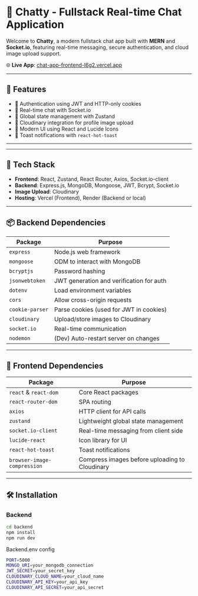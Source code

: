 # 💬 Chatty - Fullstack Real-time Chat Application

Welcome to **Chatty**, a modern fullstack chat app built with **MERN** and **Socket.io**, featuring real-time messaging, secure authentication, and cloud image upload support.

🌐 **Live App**: [chat-app-frontend-l6g2.vercel.app](https://chat-app-frontend-l6g2.vercel.app/login)

---

## 📸 Features

- 🔐 Authentication using JWT and HTTP-only cookies
- 💬 Real-time chat with Socket.io
- 🧠 Global state management with Zustand
- 📁 Cloudinary integration for profile image upload
- 🎨 Modern UI using React and Lucide Icons
- 🔔 Toast notifications with `react-hot-toast`

---


---

## 🚀 Tech Stack

- **Frontend**: React, Zustand, React Router, Axios, Socket.io-client
- **Backend**: Express.js, MongoDB, Mongoose, JWT, Bcrypt, Socket.io
- **Image Upload**: Cloudinary
- **Hosting**: Vercel (Frontend), Render (Backend or local)

---

## 📦 Backend Dependencies

| Package         | Purpose                                                                 |
|----------------|-------------------------------------------------------------------------|
| `express`       | Node.js web framework                                                   |
| `mongoose`      | ODM to interact with MongoDB                                            |
| `bcryptjs`      | Password hashing                                                        |
| `jsonwebtoken`  | JWT generation and verification for auth                                |
| `dotenv`        | Load environment variables                                              |
| `cors`          | Allow cross-origin requests                                             |
| `cookie-parser` | Parse cookies (used for JWT in cookies)                                 |
| `cloudinary`    | Upload/store images to Cloudinary                                       |
| `socket.io`     | Real-time communication                                                 |
| `nodemon`       | (Dev) Auto-restart server on changes                                    |

---

## 🎨 Frontend Dependencies

| Package                   | Purpose                                                         |
|---------------------------|-----------------------------------------------------------------|
| `react` & `react-dom`     | Core React packages                                             |
| `react-router-dom`        | SPA routing                                                     |
| `axios`                   | HTTP client for API calls                                       |
| `zustand`                 | Lightweight global state management                             |
| `socket.io-client`        | Real-time messaging from client side                            |
| `lucide-react`            | Icon library for UI                                             |
| `react-hot-toast`         | Toast notifications                                             |
| `browser-image-compression` | Compress images before uploading to Cloudinary              |

---

## 🛠️ Installation

### Backend

```bash
cd backend
npm install
npm run dev
```
Backend.env config
```bash
PORT=5000
MONGO_URI=your_mongodb_connection
JWT_SECRET=your_secret_key
CLOUDINARY_CLOUD_NAME=your_cloud_name
CLOUDINARY_API_KEY=your_api_key
CLOUDINARY_API_SECRET=your_api_secret
```

